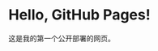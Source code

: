 <!DOCTYPE html>
<html>
<head>
  <meta charset="UTF-8">
  <title>我的第一个GitHub网站</title>
</head>
<body>
  <h1>Hello, GitHub Pages!</h1>
  <p>这是我的第一个公开部署的网页。</p>
</body>
</html>
